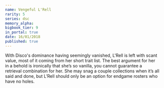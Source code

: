 ```yaml
---
name: Vengeful L'Rell
rarity: 5
series: dsc
memory_alpha:
bigbook_tier: 9
in_portal: true
date: 16/01/2018
published: true
---
```


With Disco's dominance having seemingly vanished, L'Rell is left with scant value, most of it coming from her short trait list. The best argument for her in a behold is ironically that she’s so vanilla, you cannot guarantee a retrieval combination for her. She may snag a couple collections when it’s all said and done, but L’Rell should only be an option for endgame rosters who have no holes.
